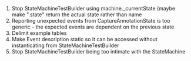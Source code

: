 1. Stop StateMachineTestBuilder using machine.\_currentState (maybe make ".state" return the actual state rather than name
1. Reporting unexpected events from CaptureAnnotationState is too generic - the expected events are dependent on the previous state
1. Delimit example tables
1. Make Event description static so it can be accessed without instanticating from StateMachineTestBuilder
1. Stop StateMachineTestBuilder being too intimate with the StateMachine

